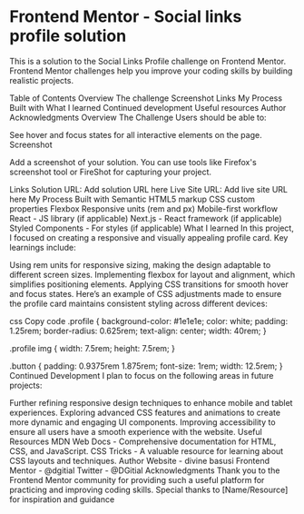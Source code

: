 # Frontend Mentor - Social links profile solution

This is a solution to the Social Links Profile challenge on Frontend Mentor. Frontend Mentor challenges help you improve your coding skills by building realistic projects.

Table of Contents
Overview
The challenge
Screenshot
Links
My Process
Built with
What I learned
Continued development
Useful resources
Author
Acknowledgments
Overview
The Challenge
Users should be able to:

See hover and focus states for all interactive elements on the page.
Screenshot

Add a screenshot of your solution. You can use tools like Firefox's screenshot tool or FireShot for capturing your project.

Links
Solution URL: Add solution URL here
Live Site URL: Add live site URL here
My Process
Built with
Semantic HTML5 markup
CSS custom properties
Flexbox
Responsive units (rem and px)
Mobile-first workflow
React - JS library (if applicable)
Next.js - React framework (if applicable)
Styled Components - For styles (if applicable)
What I learned
In this project, I focused on creating a responsive and visually appealing profile card. Key learnings include:

Using rem units for responsive sizing, making the design adaptable to different screen sizes.
Implementing flexbox for layout and alignment, which simplifies positioning elements.
Applying CSS transitions for smooth hover and focus states.
Here’s an example of CSS adjustments made to ensure the profile card maintains consistent styling across different devices:

css
Copy code
.profile {
background-color: #1e1e1e;
color: white;
padding: 1.25rem;
border-radius: 0.625rem;
text-align: center;
width: 40rem;
}

.profile img {
width: 7.5rem;
height: 7.5rem;
}

.button {
padding: 0.9375rem 1.875rem;
font-size: 1rem;
width: 12.5rem;
}
Continued Development
I plan to focus on the following areas in future projects:

Further refining responsive design techniques to enhance mobile and tablet experiences.
Exploring advanced CSS features and animations to create more dynamic and engaging UI components.
Improving accessibility to ensure all users have a smooth experience with the website.
Useful Resources
MDN Web Docs - Comprehensive documentation for HTML, CSS, and JavaScript.
CSS Tricks - A valuable resource for learning about CSS layouts and techniques.
Author
Website - divine basusi
Frontend Mentor - @dgitial
Twitter - @DGitial
Acknowledgments
Thank you to the Frontend Mentor community for providing such a useful platform for practicing and improving coding skills. Special thanks to [Name/Resource] for inspiration and guidance
